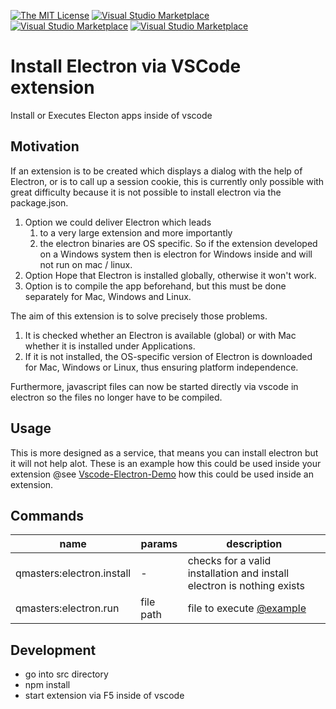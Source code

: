 [![The MIT License](https://img.shields.io/badge/license-MIT-orange.svg?style=flat-square)](http://opensource.org/licenses/MIT)
[![Visual Studio Marketplace](https://vsmarketplacebadge.apphb.com/version-short/q-masters.electron-vscode.svg)](https://marketplace.visualstudio.com/items?itemName=q-masters.electron-vscode)
[![Visual Studio Marketplace](https://vsmarketplacebadge.apphb.com/downloads-short/q-masters.electron-vscode.svg)](https://marketplace.visualstudio.com/items?itemName=q-masters.electron-vscode)
[![Visual Studio Marketplace](https://vsmarketplacebadge.apphb.com/installs-short/q-masters.electron-vscode.svg?style=flat-square)](https://marketplace.visualstudio.com/items?itemName=q-masters.electron-vscode)

# Install Electron via VSCode extension

Install or Executes Electon apps inside of vscode

## Motivation

If an extension is to be created which displays a dialog with the help of Electron, or is to call up a session cookie, this is currently only possible with great difficulty because it is not possible to install electron via the package.json.

1. Option we could deliver Electron which leads 
   1. to a very large extension and more importantly
   2. the electron binaries are OS specific. So if the extension developed on a Windows system then is electron for Windows inside and will not run on mac / linux.
2. Option Hope that Electron is installed globally, otherwise it won't work.
3. Option is to compile the app beforehand, but this must be done separately for Mac, Windows and Linux.

The aim of this extension is to solve precisely those problems.

1. It is checked whether an Electron is available (global) or with Mac whether it is installed under Applications.
2. If it is not installed, the OS-specific version of Electron is downloaded for Mac, Windows or Linux, thus ensuring platform independence.

Furthermore, javascript files can now be started directly via vscode in electron so the files no longer have to be compiled.

## Usage

This is more designed as a service, that means you can install electron but it will not help alot. These is an example how this could be used inside your extension @see [Vscode-Electron-Demo](https://github.com/q-masters/vscode-electron-demo) how this could be used inside an extension.

## Commands

|name|params|description|
|-|-|-|
|qmasters:electron.install|-|checks for a valid installation and install electron is nothing exists|
|qmasters:electron.run|file path|file to execute [@example](https://github.com/electron/electron-quick-start/blob/master/main.js)|

## Development

- go into src directory
- npm install
- start extension via F5 inside of vscode
